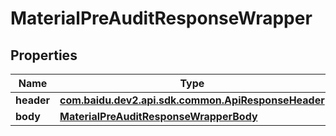 

# MaterialPreAuditResponseWrapper


## Properties

Name | Type | Description | Notes
------------ | ------------- | ------------- | -------------
**header** | [**com.baidu.dev2.api.sdk.common.ApiResponseHeader**](com.baidu.dev2.api.sdk.common.ApiResponseHeader.md) |  |  [optional]
**body** | [**MaterialPreAuditResponseWrapperBody**](MaterialPreAuditResponseWrapperBody.md) |  |  [optional]



